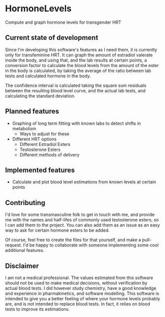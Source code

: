 # HormoneLevels
Compute and graph hormone levels for transgender HRT

## Current state of development

Since I'm developing this software's features as I need them, it is currently only for
transfeminine HRT. It can graph the amount of estradiol valerate inside the body, and
using that, and the lab results at certain points, a conversion factor to calculate the
blood levels from the amount of the ester in the body is calculated, by taking the
average of the ratio between lab tests and calculated hormone in the body.

The confidence interval is calculated taking the square sum residuals between the
resulting blood level curve, and the actual lab tests, and calculating the standard
deviation.

## Planned features

  
  - Graphing of long term fitting with known labs to detect shifts in metabolism
    - Ways to adjust for these
  - Different HRT options
    - Different Estradiol Esters
    - Testosterone Esters
    - Different methods of delivery
    
## Implemented features

  - Calculate and plot blood level estimations from known levels at certain points

## Contributing

I'd love for some transmasculine folk to get in touch with me, and provide me with
the names and half-lifes of commonly used testosterone esters, so I can add them to
the project. You can also add them as an issue as an easy way to ask for certain
hormone esters to be added.

Of course, feel free to create the files for that yourself, and make a pull-request.
I'd be happy to collaborate with someone implementing some cool additional features.

## Disclaimer

I am not a medical professional. The values estimated from this software should not
be used to make medical decisions, without verification by actual blood tests.
I did however study chemistry, have a good knowledge and experience in pharmakinetics,
and software modelling.
This software is intended to give you a better feeling of where your hormone levels
probably are, and is not intended to replace blood tests. In fact, it relies on blood
tests to improve its estimations.
